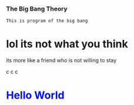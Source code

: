 ### The Big Bang Theory
`This is program of the big bang`
# lol its not what you think
  its more like a friend who is not willing to stay
  
c
c
c
<h1 style="color: blue;">Hello World</h1>
